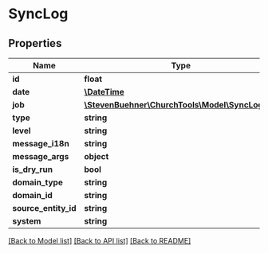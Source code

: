 # SyncLog

## Properties
Name | Type | Description | Notes
------------ | ------------- | ------------- | -------------
**id** | **float** |  | 
**date** | [**\DateTime**](\DateTime.md) |  | 
**job** | [**\StevenBuehner\ChurchTools\Model\SyncLogJob**](SyncLogJob.md) |  | 
**type** | **string** |  | 
**level** | **string** |  | 
**message_i18n** | **string** |  | [optional] 
**message_args** | **object** |  | [optional] 
**is_dry_run** | **bool** |  | 
**domain_type** | **string** |  | 
**domain_id** | **string** |  | 
**source_entity_id** | **string** |  | 
**system** | **string** |  | 

[[Back to Model list]](../../README.md#documentation-for-models) [[Back to API list]](../../README.md#documentation-for-api-endpoints) [[Back to README]](../../README.md)

